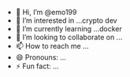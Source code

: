 - 👋 Hi, I’m @emo199
- 👀 I’m interested in ...crypto dev
- 🌱 I’m currently learning ...docker
- 💞️ I’m looking to collaborate on ...
- 📫 How to reach me ...
- 😄 Pronouns: ...
- ⚡ Fun fact: ...

<!---
emo199/emo199 is a ✨ special ✨ repository because its `README.md` (this file) appears on your GitHub profile.
You can click the Preview link to take a look at your changes.
--->

